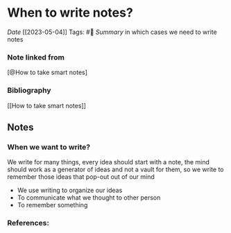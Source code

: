 # When to write notes?
*Date* [[2023-05-04]]
Tags: #🌱
*Summary* in which cases we need to write notes

### Note linked from
[@How to take smart notes]

### Bibliography
[[How to take smart notes]]

## Notes

### When we want to write?

We write for many things, every idea should start with a note, the mind should work as a generator of ideas and not a vault for them, so we write to remember those ideas that pop-out out of our mind

- We use writing to organize our ideas
- To communicate what we thought to other person
- To remember something

### References:
